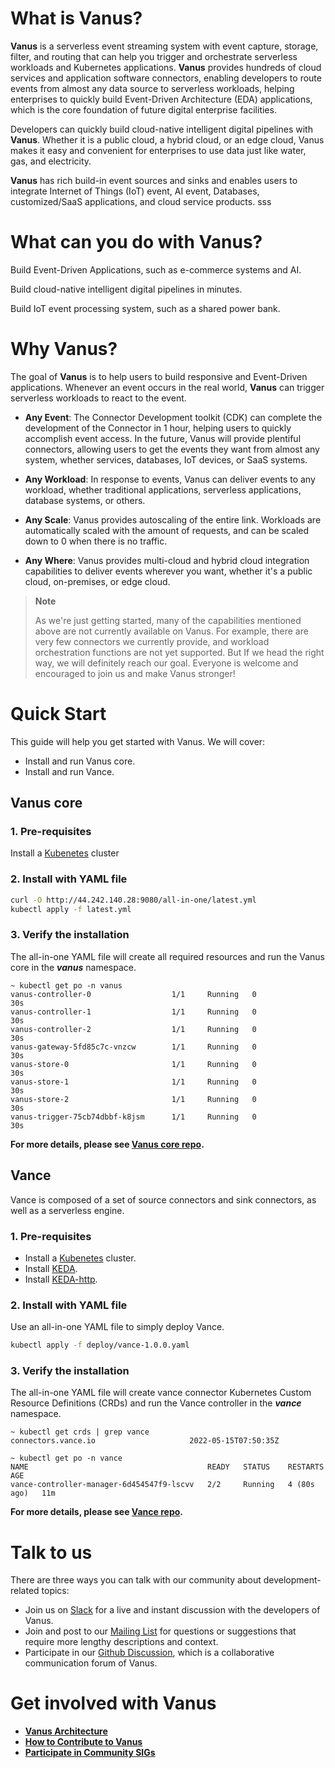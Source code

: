 # What is Vanus?

**Vanus** is a serverless event streaming system with event capture, storage, filter, and routing that can help you trigger and orchestrate serverless workloads and Kubernetes applications. **Vanus** provides hundreds of cloud services and application software connectors, enabling developers to route events from almost any data source to serverless workloads, helping enterprises to quickly build Event-Driven Architecture (EDA) applications, which is the core foundation of future digital enterprise facilities. 

Developers can quickly build cloud-native intelligent digital pipelines with **Vanus**. Whether it is a public cloud, a hybrid cloud, or an edge cloud, Vanus makes it easy and convenient for enterprises to use data just like water, gas, and electricity.

**Vanus** has rich build-in event sources and sinks and enables users to integrate Internet of Things (IoT) event, AI event, Databases, customized/SaaS applications, and cloud service products.
sss
# What can you do with Vanus?

Build Event-Driven Applications, such as e-commerce systems and AI.

Build cloud-native intelligent digital pipelines in minutes.

Build IoT event processing system, such as a shared power bank.

# Why Vanus?

The goal of **Vanus** is to help users to build responsive and Event-Driven applications. Whenever an event occurs in the real world, **Vanus** can trigger serverless workloads to react to the event.

- **Any Event**: The Connector Development toolkit (CDK) can complete the development of the Connector in 1 hour, helping users to quickly accomplish event access. In the future, Vanus will provide plentiful connectors, allowing users to get the events they want from almost any system, whether services, databases, IoT devices, or SaaS systems.

- **Any Workload**: In response to events, Vanus can deliver events to any workload, whether traditional applications, serverless applications, database systems, or others.

- **Any Scale**: Vanus provides autoscaling of the entire link. Workloads are automatically scaled with the amount of requests, and can be scaled down to 0 when there is no traffic.

- **Any Where**: Vanus provides multi-cloud and hybrid cloud integration capabilities to deliver events wherever you want, whether it's a public cloud, on-premises, or edge cloud.

> **Note**
>
> As we're just getting started, many of the capabilities mentioned above are not currently available on Vanus. For example, there are very few connectors we currently provide, and workload orchestration functions are not yet supported. But If we head the right way, we will definitely reach our goal. Everyone is welcome and encouraged to join us and make Vanus stronger!

# Quick Start

This guide will help you get started with Vanus. We will cover:

- Install and run Vanus core.
- Install and run Vance.

## Vanus core

### 1. Pre-requisites

Install a [Kubenetes](https://kubernetes.io/docs/setup/)  cluster

### 2. Install with YAML file

```bash
curl -O http://44.242.140.28:9080/all-in-one/latest.yml
kubectl apply -f latest.yml
```

### 3. Verify the installation

The all-in-one YAML file will create all required resources and run the Vanus core in the ***vanus*** namespace.

```text
~ kubectl get po -n vanus
vanus-controller-0                  1/1     Running   0             30s
vanus-controller-1                  1/1     Running   0             30s
vanus-controller-2                  1/1     Running   0             30s
vanus-gateway-5fd85c7c-vnzcw        1/1     Running   0             30s
vanus-store-0                       1/1     Running   0             30s
vanus-store-1                       1/1     Running   0             30s
vanus-store-2                       1/1     Running   0             30s
vanus-trigger-75cb74dbbf-k8jsm      1/1     Running   0             30s
```

**For more details, please see [Vanus core repo](https://github.com/linkall-labs/vanus).**

## Vance

Vance is composed of a set of source connectors and sink connectors, as well as a serverless engine.

### 1. Pre-requisites

- Install a [Kubenetes](https://kubernetes.io/docs/setup/) cluster.
- Install [KEDA](https://keda.sh/docs/2.7/deploy/).
- Install [KEDA-http](https://github.com/kedacore/http-add-on/blob/main/docs/install.md).

### 2. Install with YAML file

Use an all-in-one YAML file to simply deploy Vance.

```bash
kubectl apply -f deploy/vance-1.0.0.yaml
```

### 3. Verify the installation

The all-in-one YAML file will create vance connector Kubernetes Custom Resource Definitions (CRDs) and run the Vance controller in the ***vance*** namespace.

```text
~ kubectl get crds | grep vance
connectors.vance.io                     2022-05-15T07:50:35Z
```

```text
~ kubectl get po -n vance
NAME                                        READY   STATUS    RESTARTS      AGE
vance-controller-manager-6d454547f9-lscvv   2/2     Running   4 (80s ago)   11m
```

**For more details, please see [Vance repo](https://github.com/linkall-labs/vance).**

# Talk to us

There are three ways you can talk with our community about development-related topics:

- Join us on [Slack](https://join.slack.com/t/linkall-group/shared_invite/zt-1994ehs51-Yf5_EAvdfm4VH~o_djG7Sg) for a live and instant discussion with the developers of Vanus.
- Join and post to our [Mailing List](https://groups.google.com/g/linkall) for questions or suggestions that require more lengthy descriptions and context.
- Participate in our [Github Discussion](https://github.com/linkall-labs/vanus/discussions), which is a collaborative communication forum of Vanus.

# Get involved with Vanus

- [**Vanus Architecture**](https://github.com/linkall-labs/docs/blob/main/architecture.md)
- [**How to Contribute to Vanus**](https://github.com/linkall-labs/docs/blob/main/how-to-contribute.md)
- [**Participate in Community SIGs**](https://github.com/linkall-labs/docs/blob/main/SIGs.md)

